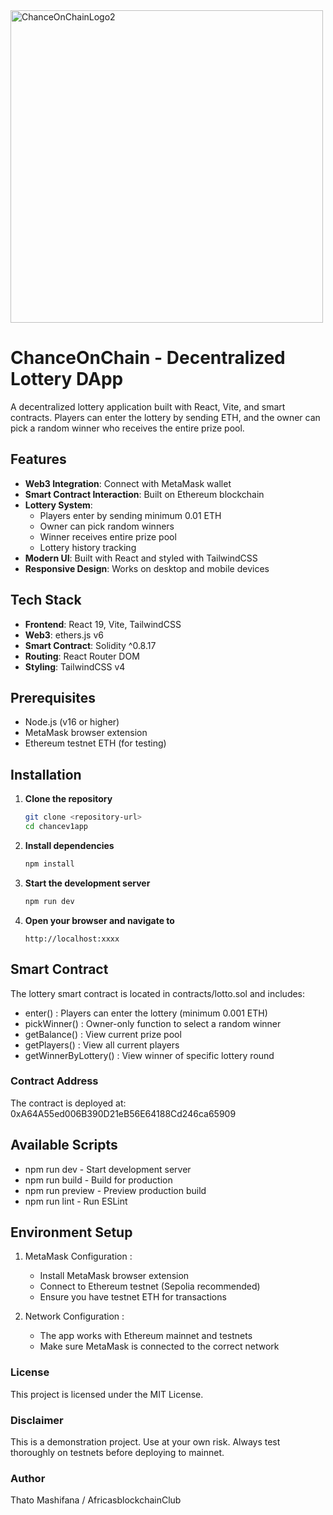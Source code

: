 <img width="500" height="500" alt="ChanceOnChainLogo2" src="https://github.com/user-attachments/assets/4eb29a70-e0f1-4556-b3b8-b2e1d156ae6f" />  

# ChanceOnChain - Decentralized Lottery DApp

A decentralized lottery application built with React, Vite, and smart contracts. Players can enter the lottery by sending ETH, and the owner can pick a random winner who receives the entire prize pool.

## Features

- **Web3 Integration**: Connect with MetaMask wallet
- **Smart Contract Interaction**: Built on Ethereum blockchain 
- **Lottery System**: 
  - Players enter by sending minimum 0.01 ETH
  - Owner can pick random winners
  - Winner receives entire prize pool
  - Lottery history tracking
- **Modern UI**: Built with React and styled with TailwindCSS
- **Responsive Design**: Works on desktop and mobile devices

## Tech Stack

- **Frontend**: React 19, Vite, TailwindCSS
- **Web3**: ethers.js v6
- **Smart Contract**: Solidity ^0.8.17
- **Routing**: React Router DOM
- **Styling**: TailwindCSS v4

## Prerequisites

- Node.js (v16 or higher)
- MetaMask browser extension
- Ethereum testnet ETH (for testing)

## Installation

1. **Clone the repository**
   ```bash
   git clone <repository-url>
   cd chancev1app
   ```
2. **Install dependencies**
   ```bash
   npm install
   ```
3. **Start the development server**
   ```bash
   npm run dev
   ```
4. **Open your browser and navigate to**
   ```
   http://localhost:xxxx
   ```

## Smart Contract
The lottery smart contract is located in contracts/lotto.sol and includes:

- enter() : Players can enter the lottery (minimum 0.001 ETH)
- pickWinner() : Owner-only function to select a random winner
- getBalance() : View current prize pool
- getPlayers() : View all current players
- getWinnerByLottery() : View winner of specific lottery round

### Contract Address
The contract is deployed at: 0xA64A55ed006B390D21eB56E64188Cd246ca65909

## Available Scripts
- npm run dev - Start development server
- npm run build - Build for production
- npm run preview - Preview production build
- npm run lint - Run ESLint

## Environment Setup
1. MetaMask Configuration :
   
   - Install MetaMask browser extension
   - Connect to Ethereum testnet (Sepolia recommended)
   - Ensure you have testnet ETH for transactions
2. Network Configuration :
   
   - The app works with Ethereum mainnet and testnets
   - Make sure MetaMask is connected to the correct network


### License
This project is licensed under the MIT License.

### Disclaimer
This is a demonstration project. Use at your own risk. Always test thoroughly on testnets before deploying to mainnet.

### Author
Thato Mashifana / AfricasblockchainClub
